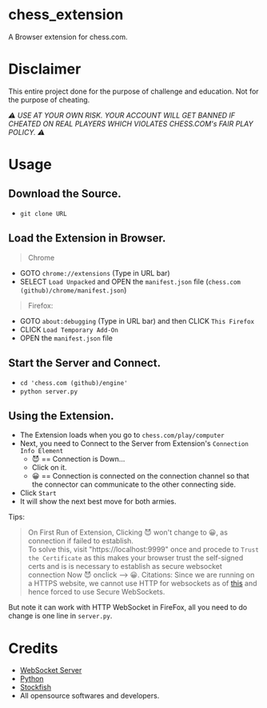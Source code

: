 # chess_extension
A Browser extension for chess.com.

# Disclaimer
This entire project done for the purpose of challenge and education.
Not for the purpose of cheating.

*⚠ USE AT YOUR OWN RISK. YOUR ACCOUNT WILL GET BANNED IF CHEATED ON REAL PLAYERS WHICH VIOLATES CHESS.COM's FAIR PLAY POLICY. ⚠*

# Usage
Download the Source.
--------------------
 - ```git clone URL```

Load the Extension in Browser.
------------------------------
> Chrome
 - GOTO `chrome://extensions` (Type in URL bar)
 - SELECT `Load Unpacked` and OPEN the `manifest.json` file (`chess.com (github)/chrome/manifest.json`)

> Firefox:
 - GOTO `about:debugging` (Type in URL bar) and then CLICK `This Firefox`
 - CLICK `Load Temporary Add-On`
 - OPEN the `manifest.json` file

Start the Server and Connect.
-----------------------------
 - `cd 'chess.com (github)/engine'`
 - `python server.py`

Using the Extension.
--------------------
- The Extension loads when you go to `chess.com/play/computer`
- Next, you need to Connect to the Server from Extension's `Connection Info Element`
   - 😈 == Connection is Down...
   - Click on it.
   - 😀 == Connection is connected on the connection channel so that the connector can communicate to the other connecting side.
- Click `Start`
- It will show the next best move for both armies.

 Tips:
   > On First Run of Extension, Clicking 😈 won't change to 😀, as connection if failed to establish. <br>
   To solve this, visit "https://localhost:9999" once and procede to `Trust the Certificate` as this makes your browser trust the
   self-signed certs and is is necessary to establish as secure websocket connection
   Now 😈 onclick --> 😀.
   Citations: Since we are running on a HTTPS website, we cannot use HTTP for websockets as of [this](https://stackoverflow.com/a/50861413/31419782) and hence forced to      use Secure WebSockets.

   But note it can work with HTTP WebSocket in FireFox, all you need to do change is one line in `server.py`.

# Credits
 - [WebSocket Server](https://github.com/Pithikos/python-websocket-server.git)
 - [Python](https://www.python.org/)
 - [Stockfish](https://github.com/official-stockfish/Stockfish.git)
 - All opensource softwares and developers.
